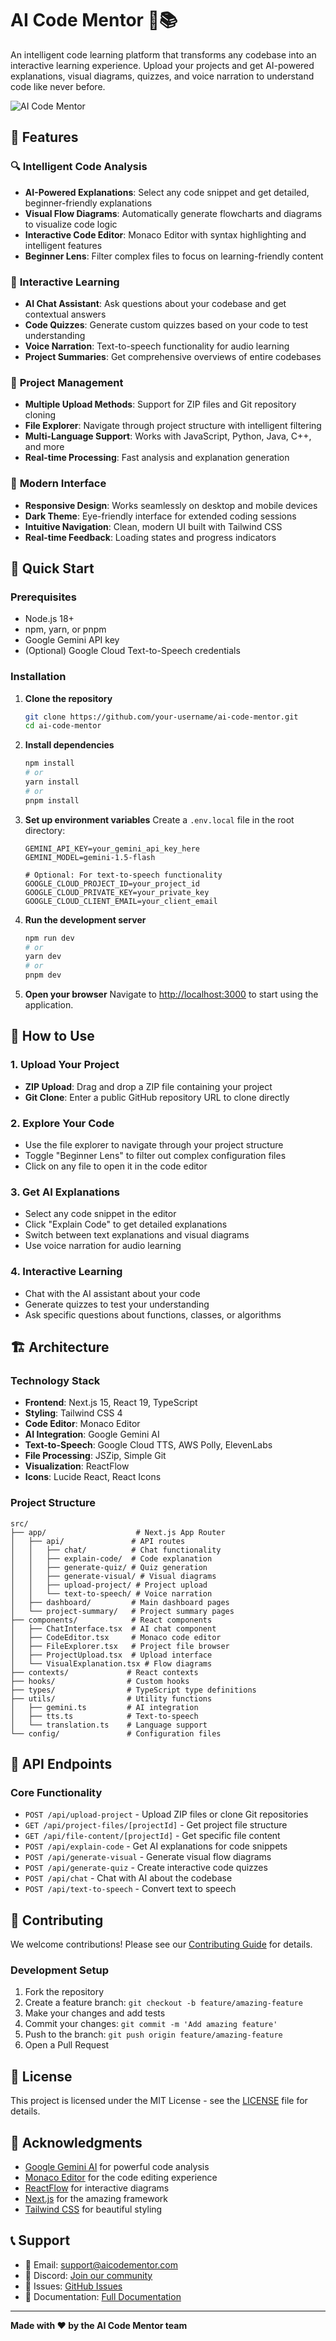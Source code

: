 # AI Code Mentor 🤖📚

An intelligent code learning platform that transforms any codebase into an interactive learning experience. Upload your projects and get AI-powered explanations, visual diagrams, quizzes, and voice narration to understand code like never before.

![AI Code Mentor](public/code.jpg)

## 🌟 Features

### 🔍 **Intelligent Code Analysis**

- **AI-Powered Explanations**: Select any code snippet and get detailed, beginner-friendly explanations
- **Visual Flow Diagrams**: Automatically generate flowcharts and diagrams to visualize code logic
- **Interactive Code Editor**: Monaco Editor with syntax highlighting and intelligent features
- **Beginner Lens**: Filter complex files to focus on learning-friendly content

### 🎯 **Interactive Learning**

- **AI Chat Assistant**: Ask questions about your codebase and get contextual answers
- **Code Quizzes**: Generate custom quizzes based on your code to test understanding
- **Voice Narration**: Text-to-speech functionality for audio learning
- **Project Summaries**: Get comprehensive overviews of entire codebases

### 📁 **Project Management**

- **Multiple Upload Methods**: Support for ZIP files and Git repository cloning
- **File Explorer**: Navigate through project structure with intelligent filtering
- **Multi-Language Support**: Works with JavaScript, Python, Java, C++, and more
- **Real-time Processing**: Fast analysis and explanation generation

### 🎨 **Modern Interface**

- **Responsive Design**: Works seamlessly on desktop and mobile devices
- **Dark Theme**: Eye-friendly interface for extended coding sessions
- **Intuitive Navigation**: Clean, modern UI built with Tailwind CSS
- **Real-time Feedback**: Loading states and progress indicators

## 🚀 Quick Start

### Prerequisites

- Node.js 18+
- npm, yarn, or pnpm
- Google Gemini API key
- (Optional) Google Cloud Text-to-Speech credentials

### Installation

1. **Clone the repository**

   ```bash
   git clone https://github.com/your-username/ai-code-mentor.git
   cd ai-code-mentor
   ```

2. **Install dependencies**

   ```bash
   npm install
   # or
   yarn install
   # or
   pnpm install
   ```

3. **Set up environment variables**
   Create a `.env.local` file in the root directory:

   ```env
   GEMINI_API_KEY=your_gemini_api_key_here
   GEMINI_MODEL=gemini-1.5-flash

   # Optional: For text-to-speech functionality
   GOOGLE_CLOUD_PROJECT_ID=your_project_id
   GOOGLE_CLOUD_PRIVATE_KEY=your_private_key
   GOOGLE_CLOUD_CLIENT_EMAIL=your_client_email
   ```

4. **Run the development server**

   ```bash
   npm run dev
   # or
   yarn dev
   # or
   pnpm dev
   ```

5. **Open your browser**
   Navigate to [http://localhost:3000](http://localhost:3000) to start using the application.

## 📖 How to Use

### 1. **Upload Your Project**

- **ZIP Upload**: Drag and drop a ZIP file containing your project
- **Git Clone**: Enter a public GitHub repository URL to clone directly

### 2. **Explore Your Code**

- Use the file explorer to navigate through your project structure
- Toggle "Beginner Lens" to filter out complex configuration files
- Click on any file to open it in the code editor

### 3. **Get AI Explanations**

- Select any code snippet in the editor
- Click "Explain Code" to get detailed explanations
- Switch between text explanations and visual diagrams
- Use voice narration for audio learning

### 4. **Interactive Learning**

- Chat with the AI assistant about your code
- Generate quizzes to test your understanding
- Ask specific questions about functions, classes, or algorithms

## 🏗️ Architecture

### Technology Stack

- **Frontend**: Next.js 15, React 19, TypeScript
- **Styling**: Tailwind CSS 4
- **Code Editor**: Monaco Editor
- **AI Integration**: Google Gemini AI
- **Text-to-Speech**: Google Cloud TTS, AWS Polly, ElevenLabs
- **File Processing**: JSZip, Simple Git
- **Visualization**: ReactFlow
- **Icons**: Lucide React, React Icons

### Project Structure

```
src/
├── app/                    # Next.js App Router
│   ├── api/               # API routes
│   │   ├── chat/          # Chat functionality
│   │   ├── explain-code/  # Code explanation
│   │   ├── generate-quiz/ # Quiz generation
│   │   ├── generate-visual/ # Visual diagrams
│   │   ├── upload-project/ # Project upload
│   │   └── text-to-speech/ # Voice narration
│   ├── dashboard/         # Main dashboard pages
│   └── project-summary/   # Project summary pages
├── components/            # React components
│   ├── ChatInterface.tsx  # AI chat component
│   ├── CodeEditor.tsx     # Monaco code editor
│   ├── FileExplorer.tsx   # Project file browser
│   ├── ProjectUpload.tsx  # Upload interface
│   └── VisualExplanation.tsx # Flow diagrams
├── contexts/             # React contexts
├── hooks/                # Custom hooks
├── types/                # TypeScript type definitions
├── utils/                # Utility functions
│   ├── gemini.ts         # AI integration
│   ├── tts.ts            # Text-to-speech
│   └── translation.ts    # Language support
└── config/               # Configuration files
```

## 🔧 API Endpoints

### Core Functionality

- `POST /api/upload-project` - Upload ZIP files or clone Git repositories
- `GET /api/project-files/[projectId]` - Get project file structure
- `GET /api/file-content/[projectId]` - Get specific file content
- `POST /api/explain-code` - Get AI explanations for code snippets
- `POST /api/generate-visual` - Generate visual flow diagrams
- `POST /api/generate-quiz` - Create interactive code quizzes
- `POST /api/chat` - Chat with AI about the codebase
- `POST /api/text-to-speech` - Convert text to speech

## 🤝 Contributing

We welcome contributions! Please see our [Contributing Guide](docs/CONTRIBUTING.md) for details.

### Development Setup

1. Fork the repository
2. Create a feature branch: `git checkout -b feature/amazing-feature`
3. Make your changes and add tests
4. Commit your changes: `git commit -m 'Add amazing feature'`
5. Push to the branch: `git push origin feature/amazing-feature`
6. Open a Pull Request

## 📝 License

This project is licensed under the MIT License - see the [LICENSE](LICENSE) file for details.

## 🙏 Acknowledgments

- [Google Gemini AI](https://ai.google.dev/) for powerful code analysis
- [Monaco Editor](https://microsoft.github.io/monaco-editor/) for the code editing experience
- [ReactFlow](https://reactflow.dev/) for interactive diagrams
- [Next.js](https://nextjs.org/) for the amazing framework
- [Tailwind CSS](https://tailwindcss.com/) for beautiful styling

## 📞 Support

- 📧 Email: support@aicodementor.com
- 💬 Discord: [Join our community](https://discord.gg/aicodementor)
- 🐛 Issues: [GitHub Issues](https://github.com/your-username/ai-code-mentor/issues)
- 📖 Documentation: [Full Documentation](docs/README.md)

---

**Made with ❤️ by the AI Code Mentor team**
